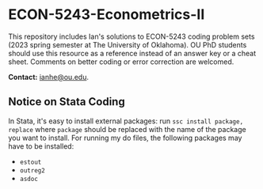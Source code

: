 # ECON-5243-Econometrics-II
This repository includes Ian's solutions to ECON-5243 coding problem sets (2023 spring semester at The University of Oklahoma). OU PhD students should use this resource as a reference instead of an answer key or a cheat sheet. Comments on better coding or error correction are welcomed.

**Contact:** [ianhe@ou.edu](mailto:ianhe@ou.edu?subject=[GitHub]%20ECON-5243%20Solutions%20to%20Problem%20Sets).

## Notice on Stata Coding
In Stata, it's easy to install external packages: run `ssc install package, replace` where `package` should be replaced with the name of the package you want to install. For running my do files, the following packages may have to be installed:
  * `estout`
  * `outreg2`
  * `asdoc`
